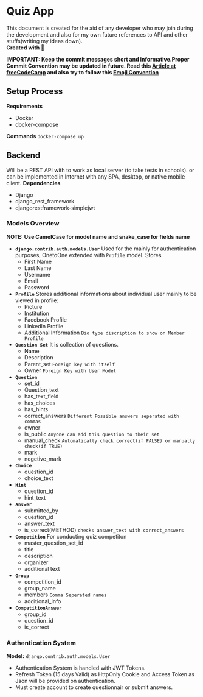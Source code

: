 # Quiz App 

This document is created for the aid of any developer who may join during the development and also for my own future references to API and other stuffs(writing my ideas down).
<br> **Created with :sparkling_heart:**

**IMPORTANT: Keep the commit messages short and informative.Proper Commit Convention may be updated in future. Read this [Article at freeCodeCamp](https://www.freecodecamp.org/news/writing-good-commit-messages-a-practical-guide/) and also try to follow this [Emoji Convention](https://gist.github.com/parmentf/035de27d6ed1dce0b36a)**

## Setup Process

**Requirements**
  - Docker
  - docker-compose
  
**Commands**
`docker-compose up`

## Backend
Will be a REST API with to work as local server (to take tests in schools). or can be implemented in Internet with any SPA, desktop, or native mobile client.
**Dependencies** 
  - Django
  - django_rest_framework
  - djangorestframework-simplejwt
  
 
### Models Overview
**NOTE: Use CamelCase for model name and snake_case for fields name**
  + **`django.contrib.auth.models.User`**
    Used for the mainly for authentication purposes, OnetoOne extended with `Profile` model. Stores 
    - First Name
    - Last Name
    - Username
    - Email
    - Password
  + **`Profile`**
    Stores additional informations about individual user mainly to be viewed in profile:
     - Picture
     - Institution
     - Facebook Profile
     - LinkedIn Profile
     - Additional Information `Bio type discription to show on Member Profile`
  + **`Question Set`**
    It is collection of questions.
      - Name
      - Description
      - Parent_set `Foreign key with itself`
      - Owner `Foreign Key with User Model`
  + **`Question`**
    - set_id
    - Question_text
    - has_text_field
    - has_choices
    - has_hints
    - correct_answers `Different Possible answers seperated with commas`
    - owner
    - is_public `Anyone can add this question to their set`
    - manual_check `Automatically check correct(if FALSE) or manually check(if TRUE) `
    - mark
    - negetive_mark
  + **`Choice`**
    - question_id
    - choice_text
  + **`Hint`**
    - question_id
    - hint_text
  + **`Answer`**
    - submitted_by
    - question_id
    - answer_text
    - is_correct(METHOD) `checks answer_text with correct_answers`
  + **`Competition`**
    For conducting quiz competiton
    - master_question_set_id
    - title
    - description
    - organizer
    - additional text
  + **`Group`**
    - competition_id
    - group_name
    - members `Comma Seperated names`
    - additional_info
  + **`CompetitionAnswer`**
    - group_id
    - question_id
    - is_correct
    
    
    
### Authentication System
**Model:** `django.contrib.auth.models.User`
+ Authentication System is handled with JWT Tokens.  
+ Refresh Token (15 days Valid) as HttpOnly Cookie and Access Token as Json will be provided on authentication.  
+ Must create account to create questionnair or submit answers.

